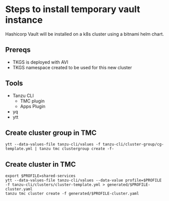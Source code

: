 # Steps to install temporary vault instance
Hashicorp Vault will be installed on a k8s cluster using a bitnami helm chart.

## Prereqs
* TKGS is deployed with AVI
* TKGS namespace created to be used for this new cluster

## Tools
* Tanzu CLI
    * TMC plugin
    * Apps Plugin
* yq
* ytt

## Create cluster group in TMC
```
ytt --data-values-file tanzu-cli/values -f tanzu-cli/cluster-group/cg-template.yml | tanzu tmc clustergroup create -f-
```

## Create cluster in TMC
```
export $PROFILE=shared-services
ytt --data-values-file tanzu-cli/values --data-value profile=$PROFILE -f tanzu-cli/clusters/cluster-template.yml > generated/$PROFILE-cluster.yaml
tanzu tmc cluster create -f generated/$PROFILE-cluster.yaml
```